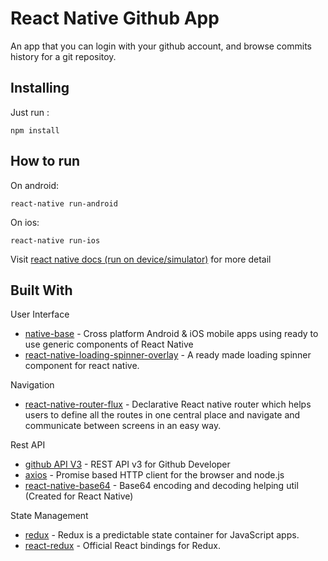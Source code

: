 # React Native Github App
An app that you can login with your github account, and browse commits history for a git repositoy.

## Installing
Just run :
```
npm install
```

## How to run
On android:
```
react-native run-android
```
On ios:
```
react-native run-ios
```
Visit [react native docs (run on device/simulator)](https://facebook.github.io/react-native/docs/running-on-device) for more detail

## Built With
User Interface
* [native-base](https://github.com/GeekyAnts/NativeBase) - Cross platform Android & iOS mobile apps using ready to use generic components of React Native
* [react-native-loading-spinner-overlay](https://github.com/joinspontaneous/react-native-loading-spinner-overlay) - A ready made loading spinner component for react native.

Navigation
* [react-native-router-flux](https://github.com/aksonov/react-native-router-flux) - Declarative React native router which helps users to define all the routes in one central place and navigate and communicate between screens in an easy way.

Rest API
* [github API V3](https://developer.github.com/v3/) - REST API v3 for Github Developer
* [axios](https://github.com/axios/axios) - Promise based HTTP client for the browser and node.js
* [react-native-base64](https://github.com/eranbo/react-native-base64) - Base64 encoding and decoding helping util (Created for React Native)

State Management
* [redux](https://github.com/reduxjs/redux) - Redux is a predictable state container for JavaScript apps.
* [react-redux](https://github.com/reduxjs/react-redux) - Official React bindings for Redux.
